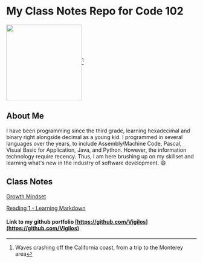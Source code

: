 # My Class Notes Repo for Code 102

<img src="DSC_0028.JPG" width=200 align=center>[^1]

## About Me

I have been programming since the third grade, learning hexadecimal and binary right alongside decimal as a young kid. I programmed in several languages over the years, to include Assembly/Machine Code, Pascal, Visual Basic for Application, Java, and Python. However, the information technology require recency. Thus, I am here brushing up on my skillset and learning what's new in the industry of software development. :smile:

## Class Notes

[Growth Mindset](mindset.md)

[Reading 1 - Learning Markdown](reading1.md)

#### Link to my github portfolio [https://github.com/Vigilos](https://github.com/Vigilos)

[^1]: Waves crashing off the California coast, from a trip to the Monterey area
